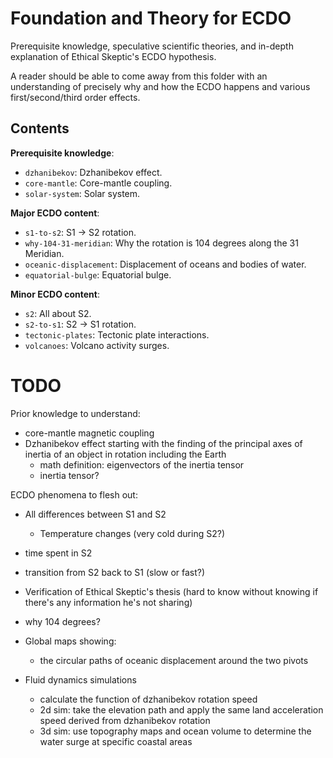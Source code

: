# Foundation and Theory for ECDO

Prerequisite knowledge, speculative scientific theories, and in-depth explanation of Ethical Skeptic's ECDO hypothesis.

A reader should be able to come away from this folder with an understanding of precisely why and how the ECDO happens and various first/second/third order effects.

## Contents

**Prerequisite knowledge**:
- `dzhanibekov`: Dzhanibekov effect.
- `core-mantle`: Core-mantle coupling.
- `solar-system`: Solar system.

**Major ECDO content**:
- `s1-to-s2`: S1 -> S2 rotation.
- `why-104-31-meridian`: Why the rotation is 104 degrees along the 31 Meridian.
- `oceanic-displacement`: Displacement of oceans and bodies of water.
- `equatorial-bulge`: Equatorial bulge.

**Minor ECDO content**:
- `s2`: All about S2.
- `s2-to-s1`: S2 -> S1 rotation.
- `tectonic-plates`: Tectonic plate interactions.
- `volcanoes`: Volcano activity surges.

# TODO

Prior knowledge to understand:
- core-mantle magnetic coupling
- Dzhanibekov effect starting with the finding of the principal axes of inertia of an object in rotation including the Earth
    - math definition: eigenvectors of the inertia tensor
    - inertia tensor?

ECDO phenomena to flesh out:
- All differences between S1 and S2
    - Temperature changes (very cold during S2?)
- time spent in S2
- transition from S2 back to S1 (slow or fast?)
- Verification of Ethical Skeptic's thesis (hard to know without knowing if there's any information he's not sharing)
- why 104 degrees?

- Global maps showing:
    - the circular paths of oceanic displacement around the two pivots

- Fluid dynamics simulations
	- calculate the function of dzhanibekov rotation speed
	- 2d sim: take the elevation path and apply the same land acceleration speed derived from dzhanibekov rotation
	- 3d sim: use topography maps and ocean volume to determine the water surge at specific coastal areas